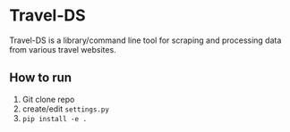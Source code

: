 # Travel-DS

Travel-DS is a library/command line tool for scraping and processing data from various travel websites.

## How to run
1. Git clone repo
2. create/edit `settings.py`
3. `pip install -e .`